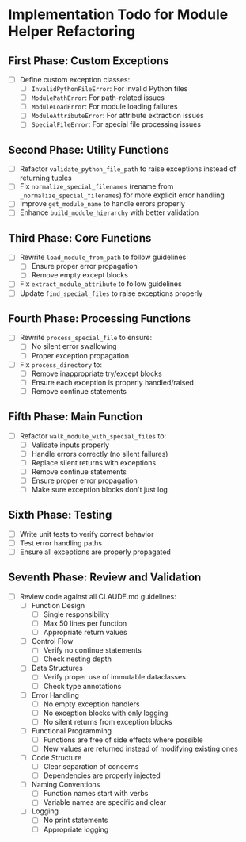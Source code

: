 # Implementation Todo for Module Helper Refactoring

## First Phase: Custom Exceptions

- [ ] Define custom exception classes:
  - [ ] `InvalidPythonFileError`: For invalid Python files
  - [ ] `ModulePathError`: For path-related issues
  - [ ] `ModuleLoadError`: For module loading failures
  - [ ] `ModuleAttributeError`: For attribute extraction issues
  - [ ] `SpecialFileError`: For special file processing issues

## Second Phase: Utility Functions

- [ ] Refactor `validate_python_file_path` to raise exceptions instead of returning tuples
- [ ] Fix `normalize_special_filenames` (rename from `_normalize_special_filenames`) for more explicit error handling
- [ ] Improve `get_module_name` to handle errors properly
- [ ] Enhance `build_module_hierarchy` with better validation

## Third Phase: Core Functions

- [ ] Rewrite `load_module_from_path` to follow guidelines
  - [ ] Ensure proper error propagation
  - [ ] Remove empty except blocks
- [ ] Fix `extract_module_attribute` to follow guidelines
- [ ] Update `find_special_files` to raise exceptions properly

## Fourth Phase: Processing Functions

- [ ] Rewrite `process_special_file` to ensure:
  - [ ] No silent error swallowing
  - [ ] Proper exception propagation
- [ ] Fix `process_directory` to:
  - [ ] Remove inappropriate try/except blocks
  - [ ] Ensure each exception is properly handled/raised
  - [ ] Remove continue statements

## Fifth Phase: Main Function

- [ ] Refactor `walk_module_with_special_files` to:
  - [ ] Validate inputs properly
  - [ ] Handle errors correctly (no silent failures)
  - [ ] Replace silent returns with exceptions
  - [ ] Remove continue statements
  - [ ] Ensure proper error propagation
  - [ ] Make sure exception blocks don't just log

## Sixth Phase: Testing

- [ ] Write unit tests to verify correct behavior
- [ ] Test error handling paths
- [ ] Ensure all exceptions are properly propagated

## Seventh Phase: Review and Validation

- [ ] Review code against all CLAUDE.md guidelines:
  - [ ] Function Design
    - [ ] Single responsibility
    - [ ] Max 50 lines per function
    - [ ] Appropriate return values
  - [ ] Control Flow
    - [ ] Verify no continue statements
    - [ ] Check nesting depth
  - [ ] Data Structures
    - [ ] Verify proper use of immutable dataclasses
    - [ ] Check type annotations
  - [ ] Error Handling
    - [ ] No empty exception handlers
    - [ ] No exception blocks with only logging
    - [ ] No silent returns from exception blocks
  - [ ] Functional Programming
    - [ ] Functions are free of side effects where possible
    - [ ] New values are returned instead of modifying existing ones
  - [ ] Code Structure
    - [ ] Clear separation of concerns
    - [ ] Dependencies are properly injected
  - [ ] Naming Conventions
    - [ ] Function names start with verbs
    - [ ] Variable names are specific and clear
  - [ ] Logging
    - [ ] No print statements
    - [ ] Appropriate logging